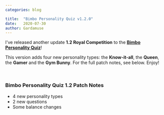 ```yaml
---
categories: blog

title:  "Bimbo Personality Quiz v1.2.0"
date:   2020-07-30
author: Gardamuse
---
```


I've released another update **1.2 Royal Competition** to the [**Bimbo Personality Quiz**](/play/bimbo-personality-quiz)! 

This version adds four new personality types: the <span class="spoiler"> **Know-it-all**</span>, the <span class="spoiler">**Queen**</span>, the <span class="spoiler">**Gamer**</span> and the <span class="spoiler">**Gym Bunny**</span>. For the full patch notes, see below. Enjoy!

<br>

### Bimbo Personality Quiz 1.2 Patch Notes
* 4 new personality types
* 2 new questions
* Some balance changes
